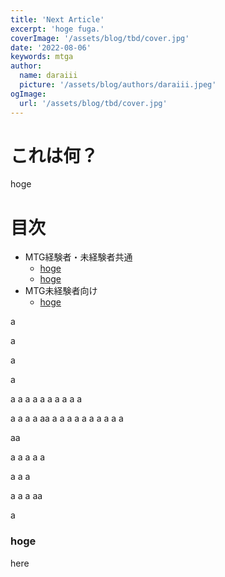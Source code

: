 ```yaml
---
title: 'Next Article'
excerpt: 'hoge fuga.'
coverImage: '/assets/blog/tbd/cover.jpg'
date: '2022-08-06'
keywords: mtga
author:
  name: daraiii
  picture: '/assets/blog/authors/daraiii.jpeg'
ogImage:
  url: '/assets/blog/tbd/cover.jpg'
---
```


# これは何？

hoge

# 目次

- MTG経験者・未経験者共通
  - [hoge](#hoge)
  - [hoge](#hoge)
- MTG未経験者向け
  - [hoge](#hoge)

a

a

a

a

a
a
a
a
a
a
a
a
a
a

a
a
a
a
aa
a
a
a
a
a
a
a
a
a
a

aa

a
a
a
a
a


a
a
a

a
a
a
aa


a

### hoge <a id="hoge"></a>

here

